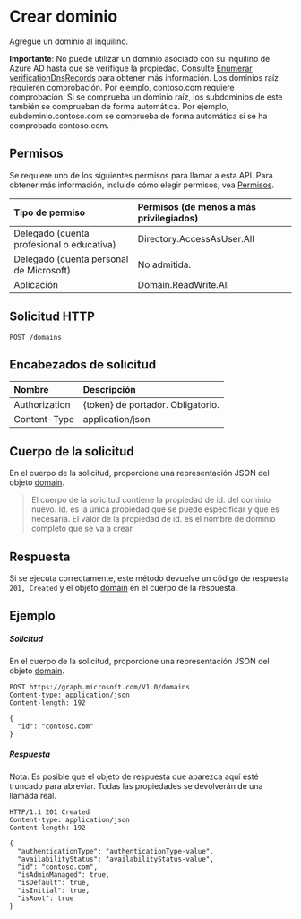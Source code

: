 # <a name="create-domain"></a>Crear dominio

Agregue un dominio al inquilino.

**Importante**: No puede utilizar un dominio asociado con su inquilino de Azure AD hasta que se verifique la propiedad. Consulte [Enumerar verificationDnsRecords](domain_list_verificationdnsrecords.md) para obtener más información. Los dominios raíz requieren comprobación. Por ejemplo, contoso.com requiere comprobación. Si se comprueba un dominio raíz, los subdominios de este también se comprueban de forma automática. Por ejemplo, subdominio.contoso.com se comprueba de forma automática si se ha comprobado contoso.com.

## <a name="permissions"></a>Permisos

Se requiere uno de los siguientes permisos para llamar a esta API. Para obtener más información, incluido cómo elegir permisos, vea [Permisos](../../../concepts/permissions_reference.md).


|Tipo de permiso      | Permisos (de menos a más privilegiados)              | 
|:--------------------|:---------------------------------------------------------| 
|Delegado (cuenta profesional o educativa) | Directory.AccessAsUser.All    | 
|Delegado (cuenta personal de Microsoft) | No admitida.    | 
|Aplicación | Domain.ReadWrite.All | 

## <a name="http-request"></a>Solicitud HTTP

<!-- { "blockType": "ignored" } -->
```http
POST /domains
```
## <a name="request-headers"></a>Encabezados de solicitud
| Nombre       | Descripción|
|:---------------|:----------|
| Authorization  | {token} de portador. Obligatorio.|
| Content-Type  | application/json |

## <a name="request-body"></a>Cuerpo de la solicitud
En el cuerpo de la solicitud, proporcione una representación JSON del objeto [domain](../resources/domain.md).

> El cuerpo de la solicitud contiene la propiedad de id. del dominio nuevo. Id. es la única propiedad que se puede especificar y que es necesaria. El valor de la propiedad de id. es el nombre de dominio completo que se va a crear.

## <a name="response"></a>Respuesta

Si se ejecuta correctamente, este método devuelve un código de respuesta `201, Created` y el objeto [domain](../resources/domain.md) en el cuerpo de la respuesta.

## <a name="example"></a>Ejemplo
##### <a name="request"></a>Solicitud

En el cuerpo de la solicitud, proporcione una representación JSON del objeto [domain](../resources/domain.md).

<!-- {
  "blockType": "request",
  "id": "create_domain_from_domains"
}-->
```http
POST https://graph.microsoft.com/V1.0/domains
Content-type: application/json
Content-length: 192

{
  "id": "contoso.com"
}
```

##### <a name="response"></a>Respuesta
Nota: Es posible que el objeto de respuesta que aparezca aquí esté truncado para abreviar. Todas las propiedades se devolverán de una llamada real.
<!-- {
  "blockType": "response",
  "truncated": true,
  "@odata.type": "microsoft.graph.domain"
} -->
```http
HTTP/1.1 201 Created
Content-type: application/json
Content-length: 192

{
  "authenticationType": "authenticationType-value",
  "availabilityStatus": "availabilityStatus-value",
  "id": "contoso.com",
  "isAdminManaged": true,
  "isDefault": true,
  "isInitial": true,
  "isRoot": true
}
```

<!-- uuid: 8fcb5dbc-d5aa-4681-8e31-b001d5168d79
2015-10-25 14:57:30 UTC -->
<!-- {
  "type": "#page.annotation",
  "description": "Create domain",
  "keywords": "",
  "section": "documentation",
  "tocPath": ""
}-->